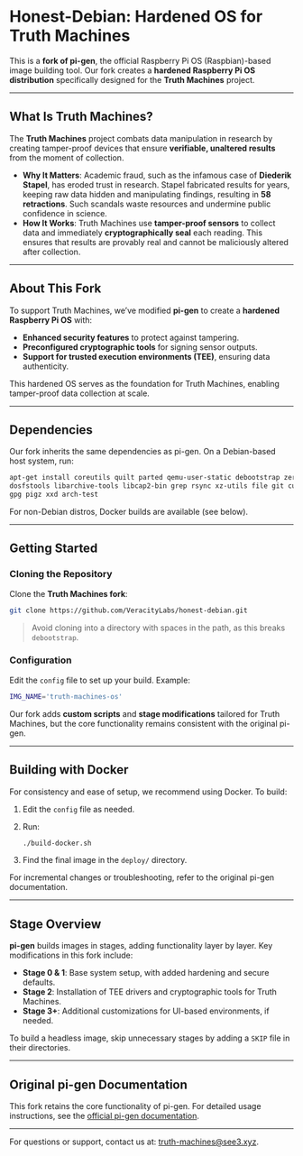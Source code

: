 # Honest-Debian: Hardened OS for Truth Machines

This is a **fork of pi-gen**, the official Raspberry Pi OS (Raspbian)-based image building tool. Our fork creates a **hardened Raspberry Pi OS distribution** specifically designed for the **Truth Machines** project.

---

## What Is Truth Machines?

The **Truth Machines** project combats data manipulation in research by creating tamper-proof devices that ensure **verifiable, unaltered results** from the moment of collection.

- **Why It Matters**: Academic fraud, such as the infamous case of **Diederik Stapel**, has eroded trust in research. Stapel fabricated results for years, keeping raw data hidden and manipulating findings, resulting in **58 retractions**. Such scandals waste resources and undermine public confidence in science.  
- **How It Works**: Truth Machines use **tamper-proof sensors** to collect data and immediately **cryptographically seal** each reading. This ensures that results are provably real and cannot be maliciously altered after collection.

---

## About This Fork

To support Truth Machines, we’ve modified **pi-gen** to create a **hardened Raspberry Pi OS** with:

- **Enhanced security features** to protect against tampering.  
- **Preconfigured cryptographic tools** for signing sensor outputs.  
- **Support for trusted execution environments (TEE)**, ensuring data authenticity.

This hardened OS serves as the foundation for Truth Machines, enabling tamper-proof data collection at scale.

---

## Dependencies

Our fork inherits the same dependencies as pi-gen. On a Debian-based host system, run:

```bash
apt-get install coreutils quilt parted qemu-user-static debootstrap zerofree zip \
dosfstools libarchive-tools libcap2-bin grep rsync xz-utils file git curl bc \
gpg pigz xxd arch-test
```

For non-Debian distros, Docker builds are available (see below).

---

## Getting Started

### Cloning the Repository

Clone the **Truth Machines fork**:

```bash
git clone https://github.com/VeracityLabs/honest-debian.git
```

> Avoid cloning into a directory with spaces in the path, as this breaks `debootstrap`.

### Configuration

Edit the `config` file to set up your build. Example:

```bash
IMG_NAME='truth-machines-os'
```

Our fork adds **custom scripts** and **stage modifications** tailored for Truth Machines, but the core functionality remains consistent with the original pi-gen.

---

## Building with Docker

For consistency and ease of setup, we recommend using Docker. To build:

1. Edit the `config` file as needed.
2. Run:

   ```bash
   ./build-docker.sh
   ```

3. Find the final image in the `deploy/` directory.

For incremental changes or troubleshooting, refer to the original pi-gen documentation.

---

## Stage Overview

**pi-gen** builds images in stages, adding functionality layer by layer. Key modifications in this fork include:

- **Stage 0 & 1**: Base system setup, with added hardening and secure defaults.  
- **Stage 2**: Installation of TEE drivers and cryptographic tools for Truth Machines.  
- **Stage 3+**: Additional customizations for UI-based environments, if needed.

To build a headless image, skip unnecessary stages by adding a `SKIP` file in their directories.

---

## Original pi-gen Documentation

This fork retains the core functionality of pi-gen. For detailed usage instructions, see the [official pi-gen documentation](https://github.com/RPI-Distro/pi-gen).

---

For questions or support, contact us at: truth-machines@see3.xyz.
